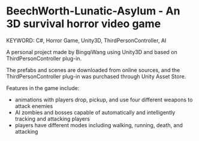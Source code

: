 # BeechWorth-Lunatic-Asylum - An 3D survival horror video game

KEYWORD: C#, Horror Game, Unity3D, ThirdPersonController, AI 

A personal project made by BingqiWang using Unity3D and based on ThirdPersonController plug-in.

The prefabs and scenes are downloaded from online sources, and the ThirdPersonController plug-in was purchased through Unity Asset Store.

Features in the game include:
- animations with players drop, pickup, and use four different weapons to attack enemies
- AI zombies and bosses capable of automatically and intelligently tracking and attacking players
- players have different modes including walking, running, death, and attacking

